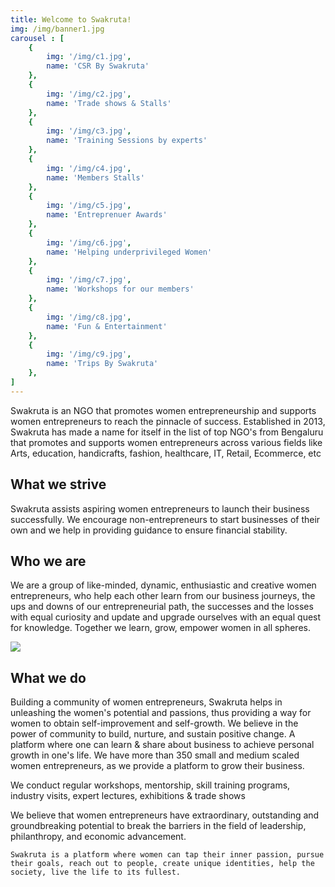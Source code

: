 ```yaml
---
title: Welcome to Swakruta!
img: /img/banner1.jpg
carousel : [
	{ 
		img: '/img/c1.jpg', 
		name: 'CSR By Swakruta'
	},
	{ 
		img: '/img/c2.jpg', 
		name: 'Trade shows & Stalls' 
	},
	{ 
		img: '/img/c3.jpg', 
		name: 'Training Sessions by experts' 
	},
	{ 
		img: '/img/c4.jpg',
		name: 'Members Stalls'
	},
	{ 
		img: '/img/c5.jpg', 
		name: 'Entreprenuer Awards' 
    },
	{ 
		img: '/img/c6.jpg',
		name: 'Helping underprivileged Women'
	},
	{
		img: '/img/c7.jpg',
	 	name: 'Workshops for our members'
    },
	{ 
		img: '/img/c8.jpg',
		name: 'Fun & Entertainment'
	},
	{ 
		img: '/img/c9.jpg', 
		name: 'Trips By Swakruta'
	},
]
---
```


Swakruta is an NGO that promotes women entrepreneurship and supports women entrepreneurs to reach the pinnacle of success. Established in 2013, Swakruta has made a name for itself in the list of top NGO's from Bengaluru that promotes and supports women entrepreneurs across various fields like Arts, education, handicrafts, fashion, healthcare, IT, Retail, Ecommerce, etc

## What we strive

Swakruta assists aspiring women entrepreneurs to launch their business successfully. We encourage non-entrepreneurs to start businesses of their own and we help in providing guidance to ensure financial stability.

## Who we are

We are a group of like-minded, dynamic, enthusiastic and creative women entrepreneurs, who help each other learn from our business journeys, the ups and downs of our entrepreneurial path, the successes and the losses with equal curiosity and update and upgrade ourselves with an equal quest for knowledge. Together we learn, grow, empower women in all spheres.

![](http://www.swakruta.in/static/aba7d500678fdedf56b46a4db447934f/f83ab/ad_swakruta2019_35.jpg)

## What we do

Building a community of women entrepreneurs, Swakruta helps in unleashing the women's potential and passions, thus providing a way for women to obtain self-improvement and self-growth. We believe in the power of community to build, nurture, and sustain positive change. A platform where one can learn & share about business to achieve personal growth in one's life.
We have more than 350 small and medium scaled women entrepreneurs, as we provide a platform to grow their business.

We conduct regular workshops, mentorship, skill training programs, industry visits, expert lectures, exhibitions & trade shows

We believe that women entrepreneurs have extraordinary, outstanding and groundbreaking potential to break the barriers in the field of leadership, philanthropy, and economic advancement.

`Swakruta is a platform where women can tap their inner passion, pursue their goals, reach out to people, create unique identities, help the society, live the life to its fullest.`
